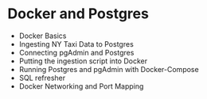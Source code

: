 # Docker and Postgres

- Docker Basics
- Ingesting NY Taxi Data to Postgres
- Connecting pgAdmin and Postgres
- Putting the ingestion script into Docker
- Running Postgres and pgAdmin with Docker-Compose
- SQL refresher
- Docker Networking and Port Mapping